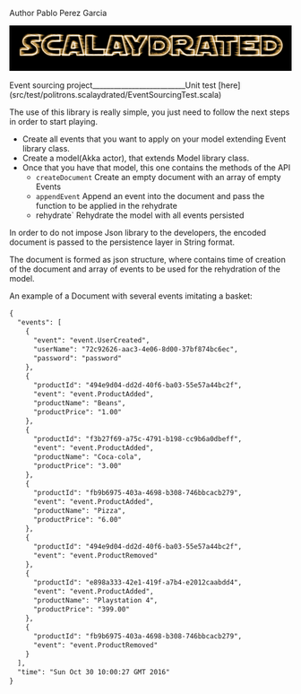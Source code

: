 Author  Pablo Perez Garcia 

![My image](src/main/resources/img/Scalaydrated.png)

Event sourcing project__________________________Unit test [here] (src/test/politrons.scalaydrated/EventSourcingTest.scala)

 
 
The use of this library is really simple, you just need to follow the next steps in order to start playing.
 * Create all events that you want to apply on your model extending Event library class.
 * Create a model(Akka actor), that extends Model library class.
 * Once that you have that model, this one contains the methods of the API 
   * `createDocument` Create an empty document with an array of empty Events
   * `appendEvent` Append an event into the document and pass the function to be applied in the rehydrate
   * rehydrate` Rehydrate the model with all events persisted
   
   
In order to do not impose Json library to the developers, the encoded document is passed to the persistence layer in String format.

The document is formed as json structure, where contains time of creation of the document and array of events to be used for the rehydration of the model.  

An example of a Document with several events imitating a basket: 
```   
{
  "events": [
    {
      "event": "event.UserCreated",
      "userName": "72c92626-aac3-4e06-8d00-37bf874bc6ec",
      "password": "password"
    },
    {
      "productId": "494e9d04-dd2d-40f6-ba03-55e57a44bc2f",
      "event": "event.ProductAdded",
      "productName": "Beans",
      "productPrice": "1.00"
    },
    {
      "productId": "f3b27f69-a75c-4791-b198-cc9b6a0dbeff",
      "event": "event.ProductAdded",
      "productName": "Coca-cola",
      "productPrice": "3.00"
    },
    {
      "productId": "fb9b6975-403a-4698-b308-746bbcacb279",
      "event": "event.ProductAdded",
      "productName": "Pizza",
      "productPrice": "6.00"
    },
    {
      "productId": "494e9d04-dd2d-40f6-ba03-55e57a44bc2f",
      "event": "event.ProductRemoved"
    },
    {
      "productId": "e898a333-42e1-419f-a7b4-e2012caabdd4",
      "event": "event.ProductAdded",
      "productName": "Playstation 4",
      "productPrice": "399.00"
    },
    {
      "productId": "fb9b6975-403a-4698-b308-746bbcacb279",
      "event": "event.ProductRemoved"
    }
  ],
  "time": "Sun Oct 30 10:00:27 GMT 2016"
}
```   


